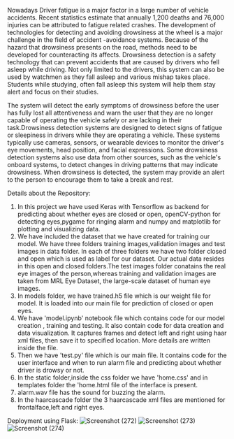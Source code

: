 Nowadays Driver fatigue is a major factor in a large number of vehicle accidents. Recent statistics estimate that annually 1,200 deaths and 76,000 injuries can be attributed to fatigue related crashes. The development of technologies for detecting and avoiding drowsiness at the wheel is a major challenge in the field of accident -avoidance systems. Because of the hazard that drowsiness presents on the road, methods need to be developed for counteracting its affects. Drowsiness detection is a safety technology that can prevent accidents that are caused by drivers who fell asleep while driving. Not only limited to the drivers, this system can also be used by watchmen as they fall asleep and various mishap takes place. Students while studying, often fall asleep this system will help them stay alert and focus on their studies.

The system will detect the early symptoms of drowsiness before the user has fully lost all attentiveness and warn the user that they are no longer capable of operating the vehicle safely or are lacking in their task.Drowsiness detection systems are designed to detect signs of fatigue or sleepiness in drivers while they are operating a vehicle. These systems typically use cameras, sensors, or wearable devices to monitor the driver's eye movements, head position, and facial expressions. Some drowsiness detection systems also use data from other sources, such as the vehicle's onboard systems, to detect changes in driving patterns that may indicate drowsiness. When drowsiness is detected, the system may provide an alert to the person to encourage them to take a break and rest.

Details about the Repository:
1. In this project we have used Keras with Tensorflow as backend for predicting about whether eyes are closed or open, openCV-python for detecting eyes,pygame for ringing alarm and numpy and matplotlib for plotting and visualizing data.
2. We have included the dataset that we have created for training our model. We have three folders training images,validation images and test images in data folder. In each of three folders we have two folder closed and open which is used as label for our dataset. Our actual data resides in this open and closed folders.The test images folder conatains the real eye images of the person,whereas training and validation images are taken from MRL Eye Dataset, the large-scale dataset of human eye images.
3. In models folder, we have trained.h5 file which is our weight file for model. It is loaded into our main file for prediction of closed or open eyes.
4. We have 'model.ipynb' notebook file which contains code for our model creation , training and testing. It also contain code for data creation and data visualization. It captures frames and detect left and right using haar xml files, then save it to specified location. More details are written inside the file.
5. Then we have 'test.py' file which is our main file. It contains code for the user interface and when to run alarm file and predicting about whether driver is drowsy or not.
6. In the static folder,inside the css folder we have 'home.css' and in templates folder the 'home.html file of the interface is present.
7. alarm.wav file has the sound for buzzing the alarm.
8. In the haarcascade folder the 3 haarcascade xml files are mentioned for frontalface,left and right eyes.

Deployment using Flask:
![Screenshot (272)](https://user-images.githubusercontent.com/83072866/233775099-433588f8-cb94-4fac-b851-b9b46d3ef508.png)
![Screenshot (273)](https://user-images.githubusercontent.com/83072866/233775112-194a60e0-69c8-42c0-a320-dd89695125da.png)
![Screenshot (274)](https://user-images.githubusercontent.com/83072866/233775114-e1e6b3b1-aa8d-4657-bd21-886c1fbb1efb.png)

